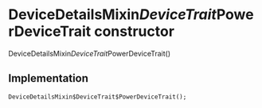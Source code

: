 


# DeviceDetailsMixin$DeviceTrait$PowerDeviceTrait constructor







DeviceDetailsMixin$DeviceTrait$PowerDeviceTrait()





## Implementation

```dart
DeviceDetailsMixin$DeviceTrait$PowerDeviceTrait();
```







